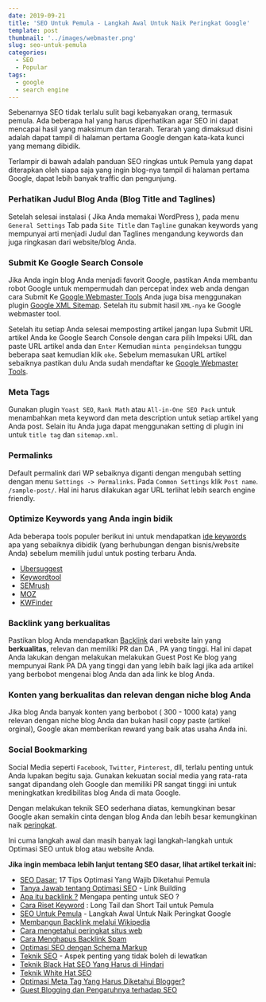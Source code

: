 ```yaml
---
date: 2019-09-21
title: 'SEO Untuk Pemula - Langkah Awal Untuk Naik Peringkat Google'
template: post
thumbnail: '../images/webmaster.png'
slug: seo-untuk-pemula
categories:
  - SEO
  - Popular
tags:
  - google
  - search engine
---
```


Sebenarnya SEO tidak terlalu sulit bagi kebanyakan orang, termasuk pemula. Ada beberapa hal  yang harus diperhatikan agar SEO ini dapat mencapai hasil yang maksimum dan terarah. Terarah yang dimaksud disini adalah dapat tampil di halaman pertama Google dengan kata-kata kunci yang memang dibidik.

Terlampir di bawah adalah panduan SEO ringkas untuk Pemula yang dapat diterapkan oleh siapa saja yang ingin blog-nya tampil di halaman pertama Google, dapat lebih banyak traffic dan pengunjung.

### Perhatikan Judul Blog Anda (Blog Title and Taglines)

Setelah selesai instalasi ( Jika Anda memakai WordPress ), pada menu `General Settings` Tab pada `Site Title` dan `Tagline` gunakan keywords yang mempunyai arti menjadi Judul dan Taglines mengandung keywords dan juga ringkasan dari website/blog Anda.

### Submit Ke Google Search Console

Jika Anda ingin blog Anda menjadi favorit Google, pastikan Anda membantu robot Google untuk mempermudah dan percepat index web anda dengan cara Submit Ke [Google Webmaster Tools](https://search.google.com/search-console) Anda juga bisa menggunakan plugin [Google XML Sitemap](https://id.wordpress.org/plugins/google-sitemap-generator/). Setelah itu submit hasil `XML-nya` ke Google webmaster tool.

Setelah itu setiap Anda selesai memposting artikel jangan lupa Submit URL artikel Anda ke Google Search Console dengan cara pilih Impeksi URL dan paste URL artikel anda dan `Enter` Kemudian `minta pengindeksan` tunggu beberapa saat kemudian klik `oke`. Sebelum memasukan URL artikel sebaiknya pastikan dulu Anda sudah mendaftar ke [Google Webmaster Tools](https://search.google.com/search-console). 

### Meta Tags

Gunakan plugin `Yoast SEO`, `Rank Math` atau `All-in-One SEO Pack` untuk menambahkan meta keyword dan meta description untuk setiap artikel yang Anda post. Selain itu Anda juga dapat menggunakan setting di plugin ini untuk `title tag` dan `sitemap.xml`.

### Permalinks

Default permalink dari WP sebaiknya diganti dengan mengubah setting dengan menu `Settings -> Permalinks`. Pada `Common Settings` klik `Post name`. `/sample-post/`. Hal ini harus dilakukan agar URL terlihat lebih search engine friendly.

### Optimize Keywords yang Anda ingin bidik

Ada  beberapa tools populer berikut ini untuk mendapatkan [ide keywords](https://www.aradechoco.com/cara-riset-keyword-untuk-pemula/) apa yang sebaiknya dibidik (yang berhubungan dengan bisnis/website Anda) sebelum memilih judul untuk  posting terbaru Anda.

- [Ubersuggest](https://neilpatel.com/ubersuggest/) 
- [Keywordtool](https://keywordtool.io/) 
- [SEMrush](https://www.semrush.com/) 
- [MOZ](https://moz.com/) 
- [KWFinder](https://kwfinder.com/) 


### Backlink yang berkualitas

Pastikan blog Anda mendapatkan [Backlink](https://www.aradechoco.com/apa-itu-backlink/) dari website lain yang **berkualitas**, relevan dan memiliki PR dan DA , PA yang tinggi.  Hal ini dapat Anda lakukan dengan melakukan melakukan Guest Post Ke blog yang mempunyai Rank PA DA yang tinggi dan yang lebih baik lagi jika ada artikel yang berbobot mengenai blog Anda dan ada link ke blog Anda.

### Konten yang berkualitas dan relevan dengan niche blog Anda

Jika blog Anda banyak konten yang berbobot ( 300 - 1000 kata) yang relevan dengan niche blog Anda dan bukan hasil copy paste (artikel orginal), Google akan memberikan reward yang baik atas usaha Anda ini.

### Social Bookmarking 

Social Media seperti `Facebook`, `Twitter`, `Pinterest`, dll, terlalu penting untuk Anda lupakan begitu saja. Gunakan kekuatan social media yang rata-rata sangat dipandang oleh Google dan memiliki PR sangat tinggi ini untuk meningkatkan kredibilitas blog Anda di mata Google.

Dengan melakukan teknik SEO sederhana diatas, kemungkinan besar Google akan semakin cinta dengan blog Anda dan lebih besar kemungkinan naik [peringkat](https://www.aradechoco.com/cara-mengetahui-peringkat-situs-web/).

Ini cuma langkah awal dan masih banyak lagi langkah-langkah untuk Optimasi SEO untuk blog atau website Anda. 

**Jika ingin membaca lebih lanjut tentang SEO dasar, lihat artikel terkait ini:**

- [SEO Dasar:](https://www.aradechoco.com/seo-dasar-untuk-pemula/) 17 Tips Optimasi Yang Wajib Diketahui Pemula
- [Tanya Jawab tentang Optimasi SEO](https://www.aradechoco.com/seo-link-building/) - Link Building
- [Apa itu backlink ?](https://www.aradechoco.com/apa-itu-backlink/) Mengapa penting untuk SEO ?
- [Cara Riset Keyword](https://www.aradechoco.com/cara-riset-keyword-untuk-pemula/) : Long Tail dan Short Tail untuk Pemula
- [SEO Untuk Pemula](https://www.aradechoco.com/SEO-untuk-pemula/) - Langkah Awal Untuk Naik Peringkat Google 
- [Membangun Backlink melalui Wikipedia](https://www.aradechoco.com/backlink-melalui-wikipedia/)
- [Cara mengetahui peringkat situs web](https://www.aradechoco.com/cara-mengetahui-peringkat-situs-web/)
- [Cara Menghapus Backlink Spam](https://www.aradechoco.com/menghapus-backlink-spam/)
- [Optimasi SEO dengan Schema Markup](https://www.aradechoco.com/optimasi-schema-markup/)
- [Teknik SEO](https://www.aradechoco.com/teknik-seo/) - Aspek penting yang tidak boleh di lewatkan
- [Teknik Black Hat SEO Yang Harus di Hindari](https://www.aradechoco.com/teknik-black-hat-seo/)
- [Teknik White Hat SEO](https://www.aradechoco.com/teknik-white-hat-seo/)
- [Optimasi Meta Tag Yang Harus Diketahui Blogger?](https://www.aradechoco.com/optimasi-meta-tag/)
- [Guest Blogging dan Pengaruhnya terhadap SEO](https://www.aradechoco.com/guest-blog-seo/)
